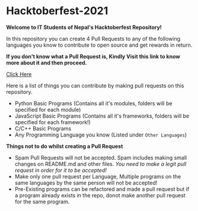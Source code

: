 # Hacktoberfest-2021

**Welcome to IT Students of Nepal's Hacktoberfest Repository!**

In this repository you can create 4 Pull Requests to any of the following languages you know to contribute to open source and get rewards in return.

**If you don't know what a Pull Request is, Kindly Visit this link to know more about it and then proceed.**

[Click Here]("https://opensource.com/article/19/7/create-pull-request-github")

Here is a list of things you can contribute by making pull requests on this repository.
- Python Basic Programs (Contains all it's modules, folders will be specified for each module)
- JavaScript Basic Programs (Contains all it's frameworks, folders will be specified for each framework!)
- C/C++ Basic Programs
- Any Programming Language you know (Listed under `Other Languages`)

**Things not to do whilst creating a Pull Request**
- Spam Pull Requests will not be accepted. Spam includes making small changes on README.md and other files. _You need to make a legit pull request in order for it to be accepted!_
- Make only one pull request per Language, Multiple programs on the same languages by the same person will not be accepted!
- Pre-Existing programs can be refactored and made a pull request but if a program already exists in the repo, donot make another pull request for the same program.
